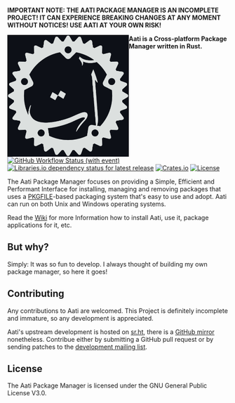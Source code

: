 **IMPORTANT NOTE: THE AATI PACKAGE MANAGER IS AN INCOMPLETE PROJECT! IT CAN EXPERIENCE BREAKING CHANGES AT ANY MOMENT WITHOUT NOTICES! USE AATI AT YOUR OWN RISK!**

<img align="left" style="width: 277px" width="277" src="https://raw.githubusercontent.com/hharas/aati/master/aati.jpg" alt="Aati's logo in Arabic Thuluth Script" />

**Aati is a Cross-platform Package Manager written in Rust.**

[![GitHub Workflow Status (with event)](https://img.shields.io/github/actions/workflow/status/hharas/aati/rust.yml?logo=github)](https://github.com/hharas/aati/actions/workflows/rust.yml)
[![Libraries.io dependency status for latest release](https://img.shields.io/librariesio/release/cargo/aati)](https://libraries.io/cargo/aati)
[![Crates.io](https://img.shields.io/crates/v/aati)](https://crates.io/crates/aati)
[![License](https://img.shields.io/github/license/hharas/aati?logo=gnu)](https://www.gnu.org/licenses/gpl-3.0.en.html)

The Aati Package Manager focuses on providing a Simple, Efficient and Performant Interface for installing, managing and removing packages that uses a [PKGFILE](https://man.sr.ht/~haras/aati/pkgfile-manual.md)-based packaging system that's easy to use and adopt. Aati can run on both Unix and Windows operating systems.

Read the [Wiki](https://man.sr.ht/~haras/aati/) for more Information how to install Aati, use it, package applications for it, etc.

## But why?

Simply: It was so fun to develop. I always thought of building my own package manager, so here it goes!

## Contributing

Any contributions to Aati are welcomed. This Project is definitely incomplete and immature, so any development is appreciated.

Aati's upstream development is hosted on [sr.ht](https://sr.ht/~haras/aati), there is a [GitHub mirror](https://github.com/hharas/aati) nonetheless. Contribue either by submitting a GitHub pull request or by sending patches to the [development mailing list](https://lists.sr.ht/~haras/aati-devel).

## License

The Aati Package Manager is licensed under the GNU General Public License V3.0.
